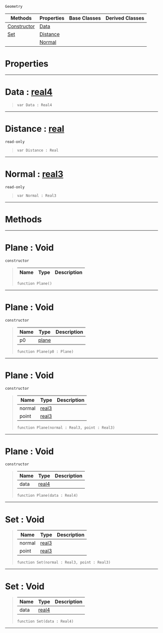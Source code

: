  `Geometry`

|Methods|Properties|Base Classes|Derived Classes|
|---|---|---|---|
|[ Constructor](https://github.com/zeroengineteam/ZeroDocs/blob/master/code_reference/class_reference/plane.markdown#plane-void)|[ Data](https://github.com/zeroengineteam/ZeroDocs/blob/master/code_reference/class_reference/plane.markdown#data-zero-engine-documen)| | |
|[ Set](https://github.com/zeroengineteam/ZeroDocs/blob/master/code_reference/class_reference/plane.markdown#set-void)|[ Distance](https://github.com/zeroengineteam/ZeroDocs/blob/master/code_reference/class_reference/plane.markdown#distance-zero-engine-doc)| | |
| |[ Normal](https://github.com/zeroengineteam/ZeroDocs/blob/master/code_reference/class_reference/plane.markdown#normal-zero-engine-docum)| | |


 #  Properties


---  
 #  Data : [real4](https://github.com/zeroengineteam/ZeroDocs/blob/master/code_reference/nada_base_types/real4.markdown)

> 
> ``` lang=cpp, name=Nada
> var Data : Real4


---  
 #  Distance : [real](https://github.com/zeroengineteam/ZeroDocs/blob/master/code_reference/nada_base_types/real.markdown)

 `read-only`

> 
> ``` lang=cpp, name=Nada
> var Distance : Real


---  
 #  Normal : [real3](https://github.com/zeroengineteam/ZeroDocs/blob/master/code_reference/nada_base_types/real3.markdown)

 `read-only`

> 
> ``` lang=cpp, name=Nada
> var Normal : Real3


---  
 #  Methods


---  
 #  Plane : Void

 `constructor`

> 
> |Name|Type|Description|
> |---|---|---|
> ``` lang=cpp, name=Nada
> function Plane()
> ``` 


---  
 #  Plane : Void

 `constructor`

> 
> |Name|Type|Description|
> |---|---|---|
> |p0|[plane](https://github.com/zeroengineteam/ZeroDocs/blob/master/code_reference/class_reference/plane.markdown)| |
> ``` lang=cpp, name=Nada
> function Plane(p0 : Plane)
> ``` 


---  
 #  Plane : Void

 `constructor`

> 
> |Name|Type|Description|
> |---|---|---|
> |normal|[real3](https://github.com/zeroengineteam/ZeroDocs/blob/master/code_reference/nada_base_types/real3.markdown)| |
> |point|[real3](https://github.com/zeroengineteam/ZeroDocs/blob/master/code_reference/nada_base_types/real3.markdown)| |
> ``` lang=cpp, name=Nada
> function Plane(normal : Real3, point : Real3)
> ``` 


---  
 #  Plane : Void

 `constructor`

> 
> |Name|Type|Description|
> |---|---|---|
> |data|[real4](https://github.com/zeroengineteam/ZeroDocs/blob/master/code_reference/nada_base_types/real4.markdown)| |
> ``` lang=cpp, name=Nada
> function Plane(data : Real4)
> ``` 


---  
 #  Set : Void

> 
> |Name|Type|Description|
> |---|---|---|
> |normal|[real3](https://github.com/zeroengineteam/ZeroDocs/blob/master/code_reference/nada_base_types/real3.markdown)| |
> |point|[real3](https://github.com/zeroengineteam/ZeroDocs/blob/master/code_reference/nada_base_types/real3.markdown)| |
> ``` lang=cpp, name=Nada
> function Set(normal : Real3, point : Real3)
> ``` 


---  
 #  Set : Void

> 
> |Name|Type|Description|
> |---|---|---|
> |data|[real4](https://github.com/zeroengineteam/ZeroDocs/blob/master/code_reference/nada_base_types/real4.markdown)| |
> ``` lang=cpp, name=Nada
> function Set(data : Real4)
> ``` 


---  
 

 